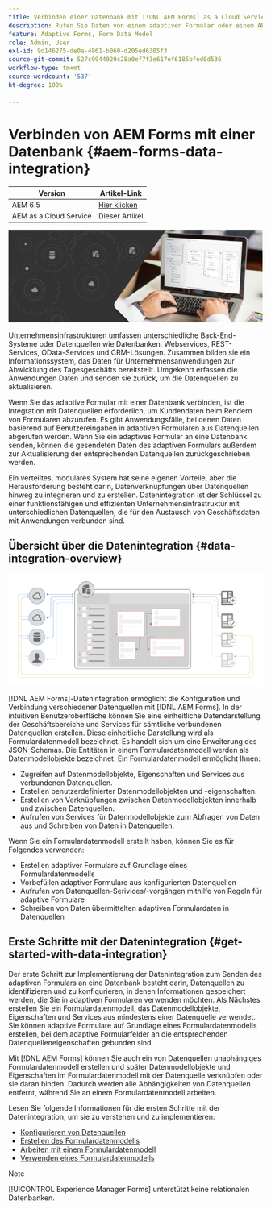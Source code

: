 ```yaml
---
title: Verbinden einer Datenbank mit [!DNL AEM Forms] as a Cloud Service
description: Rufen Sie Daten von einem adaptiven Formular oder einem AEM-Workflow ab und speichern Sie sie in RESTful-Web-Services, SOAP-basierten Web-Services und OData-Services.
feature: Adaptive Forms, Form Data Model
role: Admin, User
exl-id: 9d146275-de0a-4861-b060-d205ed6305f3
source-git-commit: 527c9944929c28a0ef7f3e617ef6185bfed0d536
workflow-type: tm+mt
source-wordcount: '537'
ht-degree: 100%

---
```


# Verbinden von AEM Forms mit einer Datenbank {#aem-forms-data-integration}

| Version | Artikel-Link |
| -------- | ---------------------------- |
| AEM 6.5 | [Hier klicken](https://experienceleague.adobe.com/docs/experience-manager-65/forms/form-data-model/data-integration.html?lang=de) |
| AEM as a Cloud Service | Dieser Artikel |



![Datenintegration](do-not-localize/data-integeration.png)

Unternehmensinfrastrukturen umfassen unterschiedliche Back-End-Systeme oder Datenquellen wie Datenbanken, Webservices, REST-Services, OData-Services und CRM-Lösungen. Zusammen bilden sie ein Informationssystem, das Daten für Unternehmensanwendungen zur Abwicklung des Tagesgeschäfts bereitstellt. Umgekehrt erfassen die Anwendungen Daten und senden sie zurück, um die Datenquellen zu aktualisieren.

Wenn Sie das adaptive Formular mit einer Datenbank verbinden, ist die Integration mit Datenquellen erforderlich, um Kundendaten beim Rendern von Formularen abzurufen. Es gibt Anwendungsfälle, bei denen Daten basierend auf Benutzereingaben in adaptiven Formularen aus Datenquellen abgerufen werden. Wenn Sie ein adaptives Formular an eine Datenbank senden, können die gesendeten Daten des adaptiven Formulars außerdem zur Aktualisierung der entsprechenden Datenquellen zurückgeschrieben werden.

Ein verteiltes, modulares System hat seine eigenen Vorteile, aber die Herausforderung besteht darin, Datenverknüpfungen über Datenquellen hinweg zu integrieren und zu erstellen. Datenintegration ist der Schlüssel zu einer funktionsfähigen und effizienten Unternehmensinfrastruktur mit unterschiedlichen Datenquellen, die für den Austausch von Geschäftsdaten mit Anwendungen verbunden sind.

## Übersicht über die Datenintegration {#data-integration-overview}

![aem-forms-data-integeration](assets/aem-forms-data-integeration.png)

[!DNL AEM Forms]-Datenintegration ermöglicht die Konfiguration und Verbindung verschiedener Datenquellen mit [!DNL AEM Forms]. In der intuitiven Benutzeroberfläche können Sie eine einheitliche Datendarstellung der Geschäftsbereiche und Services für sämtliche verbundenen Datenquellen erstellen. Diese einheitliche Darstellung wird als Formulardatenmodell bezeichnet. Es handelt sich um eine Erweiterung des JSON-Schemas. Die Entitäten in einem Formulardatenmodell werden als Datenmodellobjekte bezeichnet. Ein Formulardatenmodell ermöglicht Ihnen:

* Zugreifen auf Datenmodellobjekte, Eigenschaften und Services aus verbundenen Datenquellen.
* Erstellen benutzerdefinierter Datenmodellobjekten und -eigenschaften.
* Erstellen von Verknüpfungen zwischen Datenmodellobjekten innerhalb und zwischen Datenquellen.
* Aufrufen von Services für Datenmodellobjekte zum Abfragen von Daten aus und Schreiben von Daten in Datenquellen.

Wenn Sie ein Formulardatenmodell erstellt haben, können Sie es für Folgendes verwenden:

* Erstellen adaptiver Formulare auf Grundlage eines Formulardatenmodells
* Vorbefüllen adaptiver Formulare aus konfigurierten Datenquellen
* Aufrufen von Datenquellen-Serivices/-vorgängen mithilfe von Regeln für adaptive Formulare
* Schreiben von Daten übermittelten adaptiven Formulardaten in Datenquellen

## Erste Schritte mit der Datenintegration {#get-started-with-data-integration}

Der erste Schritt zur Implementierung der Datenintegration zum Senden des adaptiven Formulars an eine Datenbank besteht darin, Datenquellen zu identifizieren und zu konfigurieren, in denen Informationen gespeichert werden, die Sie in adaptiven Formularen verwenden möchten. Als Nächstes erstellen Sie ein Formulardatenmodell, das Datenmodellobjekte, Eigenschaften und Services aus mindestens einer Datenquelle verwendet. Sie können adaptive Formulare auf Grundlage eines Formulardatenmodells erstellen, bei dem adaptive Formularfelder an die entsprechenden Datenquelleneigenschaften gebunden sind.

Mit [!DNL AEM Forms] können Sie auch ein von Datenquellen unabhängiges Formulardatenmodell erstellen und später Datenmodellobjekte und Eigenschaften im Formulardatenmodell mit der Datenquelle verknüpfen oder sie daran binden. Dadurch werden alle Abhängigkeiten von Datenquellen entfernt, während Sie an einem Formulardatenmodell arbeiten.

Lesen Sie folgende Informationen für die ersten Schritte mit der Datenintegration, um sie zu verstehen und zu implementieren:

* [Konfigurieren von Datenquellen](configure-data-sources.md)
* [Erstellen des Formulardatenmodells](create-form-data-models.md)
* [Arbeiten mit einem Formulardatenmodell](work-with-form-data-model.md)
* [Verwenden eines Formulardatenmodells](using-form-data-model.md)

>[!NOTE]
>
>[!UICONTROL Experience Manager Forms] unterstützt keine relationalen Datenbanken.